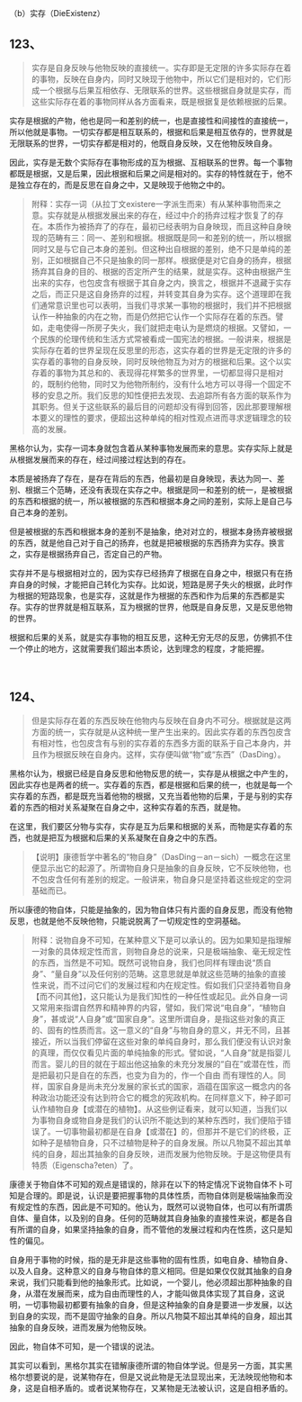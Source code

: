 <p>（b）实存（DieExistenz）</p><h2>123、</h2><blockquote>实存是自身反映与他物反映的直接统一。实存即是无定限的许多实际存在着的事物，反映在自身内，同时又映现于他物中，所以它们是相对的，它们形成一个根据与后果互相依存、无限联系的世界。这些根据自身就是实存，而这些实际存在着的事物同样从各方面看来，既是根据复是依赖根据的后果。</blockquote><p>实存是根据的产物，他也是同一和差别的统一，也是直接性和间接性的直接统一，所以他就是事物。一切实存都是相互联系的，根据和后果是相互依存的，世界就是无限联系的世界，一切实存都是相对的，他既自身反映，又在他物反映自身。</p><p>因此，实存是无数个实际存在事物形成的互为根据、互相联系的世界。每一个事物都既是根据，又是后果，因此根据和后果之间是相对的。实存的特性就在于，他不是独立存在的，而是反思在自身之中，又是映现于他物之中的。</p><blockquote>附释：实存一词（从拉丁文existere一字派生而来）有从某种事物而来之意。实存就是从根据发展出来的存在，经过中介的扬弃过程才恢复了的存在。本质作为被扬弃了的存在，最初已经表明为自身映现，而且这种自身映现的范畴有三：同一、差别和根据。根据既是同一和差别的统一，所以根据同时又是与它自己本身的差别。但这种出自根据的差别，绝不只是单纯的差别，正如根据自己不只是抽象的同一那样。根据便是对它自身的扬弃，根据扬弃其自身的目的、根据的否定所产生的结果，就是实存。这种由根据产生出来的实存，也包皮含有根据于其自身之内，换言之，根据并不退藏于实存之后，而正只是这自身扬弃的过程，并转变其自身为实存。这个道理即在我们通常意识里也可以表明，当我们寻求某一事物的根据时，我们并不把根据认作一种抽象的内在之物，而是仍然把它认作一个实际存在着的东西。譬如，走电使得一所房子失火，我们就把走电认为是燃烧的根据。又譬如，一个民族的伦理传统和生活方式常被看成一国宪法的根据。一般讲来，根据是实际存在着的世界呈现在反思里的形态，这实存着的世界是无定限的许多的实存着的事物的自身反映，同时反映他物互为对方的根据和后果。这个以实存着的事物为其总和的、表现得花样繁多的世界里，一切都显得只是相对的，既制约他物，同时又为他物所制约，没有什么地方可以寻得一个固定不移的安息之所。我们反思的知性便把去发现、去追踪所有各方面的联系作为其职务。但关于这些联系的最后目的问题却没有得到回答，因此那要理解根本要义的理性的要求，便超出这种单纯的相对性观点进而寻求逻辑理念的较高的发展。</blockquote><p>黑格尔认为，实存一词本身就包含着从某种事物发展而来的意思。实存实际上就是从根据发展而来的存在，经过间接过程达到的存在。</p><p>本质是被扬弃了存在，是存在背后的东西，他最初是自身映现，表达为同一、差别、根据三个范畴，还没有表现在实存之中。根据是同一和差别的统一，是被根据的东西和根据的统一，所以被根据的东西和根据本身之间的差别，实际上是自己与自己本身的差别。</p><p>但是被根据的东西和根据本身的差别不是抽象，绝对对立的，根据本身扬弃被根据的东西，就是他自己对于自己的扬弃，也就是把被根据的东西扬弃为实存。换言之，实存是根据扬弃自己，否定自己的产物。</p><p>实存并不是与根据相对立的，因为实存已经扬弃了根据在自身之中，根据只有在扬弃自身的时候，才能把自己转化为实存。比如说，短路是房子失火的根据，此时作为根据的短路现象，也是实存，这就是作为根据的东西和作为后果的东西都是实存。实存的世界就是相互联系，互为根据的世界，他既是自身反思，又是反思他物的世界。</p><p>根据和后果的关系，就是实存事物的相互反思，这种无穷无尽的反思，仿佛抓不住一个停止的地方，这就需要我们超出本质论，达到理念的程度，才能把握。</p><p><br></p><h2>124、</h2><blockquote>但是实际存在着的东西反映在他物内与反映在自身内不可分。根据就是这两方面的统一，实存就是从这种统一里产生出来的。因此实存着的东西包皮含有相对性，也包皮含有与别的实存着的东西多方面的联系于自己本身内，并且作为根据反映在自身内。这样，实存便叫做“物”或“东西”（DasDing）。</blockquote><p>黑格尔认为，根据已经是自身反思和他物反思的统一，实存是从根据之中产生的，因此实存也是两者的统一。实存着的东西，都是根据和后果的统一，也就是每一个实存着的东西，都是既充当着他物的根据，又充当着他物的后果，于是与别的实存着的东西的相对关系凝聚在自身之中，这种实存着的东西，就是物。</p><p>在这里，我们要区分物与实存，实存是互为后果和根据的关系，而物是实存着的东西，也就是把互为根据和后果的关系凝聚在自身之中的东西。</p><blockquote>【说明】康德哲学中著名的“物自身”（DasDing－an－sich）一概念在这里便显示出它的起源了。所谓物自身只是抽象的自身反映，它不反映他物，也不包皮含任何有差别的规定。一般讲来，物自身只是坚持着这些规定的空洞基础而已。</blockquote><p>所以康德的物自体，只能是抽象的，因为物自体只有片面的自身反思，而没有他物反思，也就是他不反映他物，只能说脱离了一切规定性的空洞基础。</p><blockquote>附释：说物自身不可知，在某种意义下是可以承认的。因为如果知是指理解一对象的具体规定性而言，则物自身总的说来，只是极端抽象、毫无规定性的东西，当然是不可知。既然可说物自身，我们也同样有理由说“质自身”、“量自身”以及任何别的范畴。这意思就是单就这些范畴的抽象的直接性来说，而不过问它们的发展过程和内在规定性。假如我们只坚持着物自身【而不问其他】，这只能认为是我们知性的一种任性或起见。此外自身一词又常用来指谓自然界和精神界的内容，譬如，我们常说“电自身”，“植物自身”，甚或说“人自身”或“国家自身”。这里所谓自身，是指这些对象的真正的、固有的性质而言。这一意义的“自身”与物自身的意义，并无不同，且甚接近，所以当我们停留在这些对象的单纯自身时，那么我们便没有认识对象的真理，而仅仅看见片面的单纯抽象的形式。譬如说，“人自身”就是指婴儿而言。婴儿的目的就在于超出他这抽象的未充分发展的“自在”或潜在性，而是把最初只是自在的东西，也变为自为的，作一个自由 而有理性的人。同样，国家自身是尚未充分发展的家长式的国家，涵蕴在国家这一概念内的各种政治功能还没有达到符合它的概念的宪政机构。在同样意义下，种子即可认作植物自身【或潜在的植物】。从这些例证看来，就可以知道，当我们以为事物自身或物自身是我们的认识所不能达到的某种东西时，我们便陷于错误了。一切事物最初都是在自身【或潜在】的，但那并不是它们的终极，正如种子是植物自身，只不过植物是种子的自身发展。所以凡物莫不超出其单纯的自身，超出其抽象的自身反映，进而发展为他物反映。于是这物便具有特质（Eigenscha?eten）了。</blockquote><p>康德关于物自体不可知的观点是错误的，除非在以下的特定情况下说物自体不卜可知是合理的。即是说，认识是要把握事物的具体性质，而物自体则是极端抽象而没有规定性的东西，因此是不可知的。他认为，既然可以说物自体，也可以有所谓质自体、量自体，以及别的自身。任何的范畴就其自身抽象的直接性来说，都是各自有所谓的自身，如果坚持抽象的自身，而不管他的发展过程和内在性质，这只是知性的偏见。</p><p>自身用于事物的时候，指的是无非是这些事物的固有性质，如电自身、植物自身、以及人自身。这种意义的自身与物自体的意义相同。但是如果仅仅就其抽象的自身来说，我们只能看到他的抽象形式。比如说，一个婴儿，他必须超出那种抽象的自身，从潜在发展而来，成为自由而理性的人，才能叫做具体实现了其自身，这说明，一切事物最初都要有抽象的自身，但是这种抽象的自身是要进一步发展，以达到自身的实现，而不是固守抽象的自身。所以凡物莫不超出其单纯的自身，超出其抽象的自身反映，进而发展为他物反映。</p><p>因此，物自体不可知，是一个错误的说法。</p><p>其实可以看到，黑格尔其实在错解康德所谓的物自体学说。但是另一方面，其实黑格尔想要说的是，说某物存在，但是又说此物是无法显现出来，无法映现他物和本身，这是自相矛盾的。或者说某物存在，又某物是无法被认识，这是自相矛盾的。</p><p></p><p></p>
